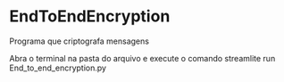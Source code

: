 # EndToEndEncryption
Programa que criptografa mensagens

Abra o terminal na pasta do arquivo e execute o comando streamlite run End_to_end_encryption.py
